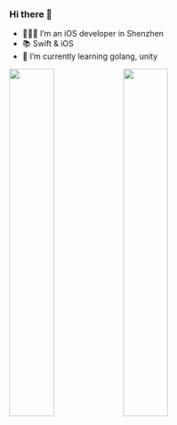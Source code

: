 <!--
**SpectatorNan/SpectatorNan** is a ✨ _special_ ✨ repository because its `README.md` (this file) appears on your GitHub profile.

Here are some ideas to get you started:

- 🔭 I’m currently working on ...
- 🌱 I’m currently learning ...
- 👯 I’m looking to collaborate on ...
- 🤔 I’m looking for help with ...
- 💬 Ask me about ...
- 📫 How to reach me: ...
- 😄 Pronouns: ...
- ⚡ Fun fact: ...
-->



### Hi there 👋

- 👨🏻‍💻 I’m an iOS developer in Shenzhen
- 📚 Swift & iOS
- 🌱 I’m currently learning golang, unity

<img align="left" src="https://github-readme-stats.vercel.app/api?username=SpectatorNan&show_icons=true&icon_color=CE1D2D&text_color=718096&bg_color=ffffff&hide_title=true" width="40%" />


<img align="left" src="https://github-readme-stats.vercel.app/api/top-langs/?username=SpectatorNan&hide=CSS,shell,Objective-C" width="40%"/>
